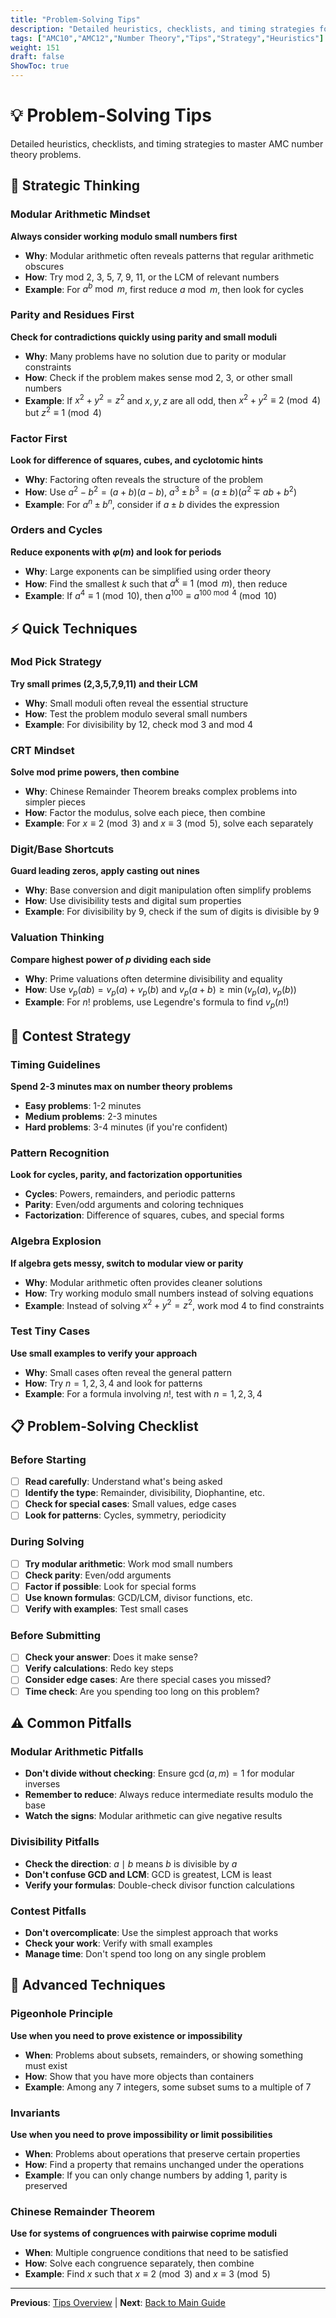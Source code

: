 ```yaml
---
title: "Problem-Solving Tips"
description: "Detailed heuristics, checklists, and timing strategies for AMC number theory."
tags: ["AMC10","AMC12","Number Theory","Tips","Strategy","Heuristics"]
weight: 151
draft: false
ShowToc: true
---
```


# 💡 Problem-Solving Tips

Detailed heuristics, checklists, and timing strategies to master AMC number theory problems.

## 🧠 Strategic Thinking

### Modular Arithmetic Mindset
**Always consider working modulo small numbers first**

- **Why**: Modular arithmetic often reveals patterns that regular arithmetic obscures
- **How**: Try mod 2, 3, 5, 7, 9, 11, or the LCM of relevant numbers
- **Example**: For $a^b \bmod m$, first reduce $a \bmod m$, then look for cycles

### Parity and Residues First
**Check for contradictions quickly using parity and small moduli**

- **Why**: Many problems have no solution due to parity or modular constraints
- **How**: Check if the problem makes sense mod 2, 3, or other small numbers
- **Example**: If $x^2 + y^2 = z^2$ and $x,y,z$ are all odd, then $x^2 + y^2 \equiv 2 \pmod{4}$ but $z^2 \equiv 1 \pmod{4}$

### Factor First
**Look for difference of squares, cubes, and cyclotomic hints**

- **Why**: Factoring often reveals the structure of the problem
- **How**: Use $a^2 - b^2 = (a+b)(a-b)$, $a^3 \pm b^3 = (a \pm b)(a^2 \mp ab + b^2)$
- **Example**: For $a^n \pm b^n$, consider if $a \pm b$ divides the expression

### Orders and Cycles
**Reduce exponents with $\varphi(m)$ and look for periods**

- **Why**: Large exponents can be simplified using order theory
- **How**: Find the smallest $k$ such that $a^k \equiv 1 \pmod{m}$, then reduce
- **Example**: If $a^4 \equiv 1 \pmod{10}$, then $a^{100} \equiv a^{100 \bmod 4} \pmod{10}$

## ⚡ Quick Techniques

### Mod Pick Strategy
**Try small primes (2,3,5,7,9,11) and their LCM**

- **Why**: Small moduli often reveal the essential structure
- **How**: Test the problem modulo several small numbers
- **Example**: For divisibility by 12, check mod 3 and mod 4

### CRT Mindset
**Solve mod prime powers, then combine**

- **Why**: Chinese Remainder Theorem breaks complex problems into simpler pieces
- **How**: Factor the modulus, solve each piece, then combine
- **Example**: For $x \equiv 2 \pmod{3}$ and $x \equiv 3 \pmod{5}$, solve each separately

### Digit/Base Shortcuts
**Guard leading zeros, apply casting out nines**

- **Why**: Base conversion and digit manipulation often simplify problems
- **How**: Use divisibility tests and digital sum properties
- **Example**: For divisibility by 9, check if the sum of digits is divisible by 9

### Valuation Thinking
**Compare highest power of $p$ dividing each side**

- **Why**: Prime valuations often determine divisibility and equality
- **How**: Use $v_p(ab) = v_p(a) + v_p(b)$ and $v_p(a+b) \geq \min(v_p(a), v_p(b))$
- **Example**: For $n!$ problems, use Legendre's formula to find $v_p(n!)$

## 🎯 Contest Strategy

### Timing Guidelines
**Spend 2-3 minutes max on number theory problems**

- **Easy problems**: 1-2 minutes
- **Medium problems**: 2-3 minutes
- **Hard problems**: 3-4 minutes (if you're confident)

### Pattern Recognition
**Look for cycles, parity, and factorization opportunities**

- **Cycles**: Powers, remainders, and periodic patterns
- **Parity**: Even/odd arguments and coloring techniques
- **Factorization**: Difference of squares, cubes, and special forms

### Algebra Explosion
**If algebra gets messy, switch to modular view or parity**

- **Why**: Modular arithmetic often provides cleaner solutions
- **How**: Try working modulo small numbers instead of solving equations
- **Example**: Instead of solving $x^2 + y^2 = z^2$, work mod 4 to find constraints

### Test Tiny Cases
**Use small examples to verify your approach**

- **Why**: Small cases often reveal the general pattern
- **How**: Try $n = 1, 2, 3, 4$ and look for patterns
- **Example**: For a formula involving $n!$, test with $n = 1, 2, 3, 4$

## 📋 Problem-Solving Checklist

### Before Starting
- [ ] **Read carefully**: Understand what's being asked
- [ ] **Identify the type**: Remainder, divisibility, Diophantine, etc.
- [ ] **Check for special cases**: Small values, edge cases
- [ ] **Look for patterns**: Cycles, symmetry, periodicity

### During Solving
- [ ] **Try modular arithmetic**: Work mod small numbers
- [ ] **Check parity**: Even/odd arguments
- [ ] **Factor if possible**: Look for special forms
- [ ] **Use known formulas**: GCD/LCM, divisor functions, etc.
- [ ] **Verify with examples**: Test small cases

### Before Submitting
- [ ] **Check your answer**: Does it make sense?
- [ ] **Verify calculations**: Redo key steps
- [ ] **Consider edge cases**: Are there special cases you missed?
- [ ] **Time check**: Are you spending too long on this problem?

## ⚠️ Common Pitfalls

### Modular Arithmetic Pitfalls
- **Don't divide without checking**: Ensure $\gcd(a,m) = 1$ for modular inverses
- **Remember to reduce**: Always reduce intermediate results modulo the base
- **Watch the signs**: Modular arithmetic can give negative results

### Divisibility Pitfalls
- **Check the direction**: $a \mid b$ means $b$ is divisible by $a$
- **Don't confuse GCD and LCM**: GCD is greatest, LCM is least
- **Verify your formulas**: Double-check divisor function calculations

### Contest Pitfalls
- **Don't overcomplicate**: Use the simplest approach that works
- **Check your work**: Verify with small examples
- **Manage time**: Don't spend too long on any single problem

## 🚀 Advanced Techniques

### Pigeonhole Principle
**Use when you need to prove existence or impossibility**

- **When**: Problems about subsets, remainders, or showing something must exist
- **How**: Show that you have more objects than containers
- **Example**: Among any 7 integers, some subset sums to a multiple of 7

### Invariants
**Use when you need to prove impossibility or limit possibilities**

- **When**: Problems about operations that preserve certain properties
- **How**: Find a property that remains unchanged under the operations
- **Example**: If you can only change numbers by adding 1, parity is preserved

### Chinese Remainder Theorem
**Use for systems of congruences with pairwise coprime moduli**

- **When**: Multiple congruence conditions that need to be satisfied
- **How**: Solve each congruence separately, then combine
- **Example**: Find $x$ such that $x \equiv 2 \pmod{3}$ and $x \equiv 3 \pmod{5}$

---

**Previous**: [Tips Overview](_index) | **Next**: [Back to Main Guide](../)
